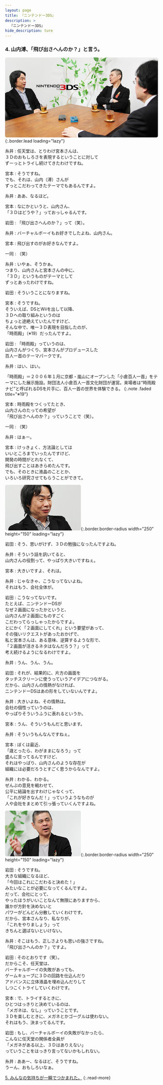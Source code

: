 ```yaml
---
layout: page
title: 『ニンテンドー3DS』
description: >
  『ニンテンドー3DS』
hide_description: ture
---
```


### 4. 山内溥、「飛び出さへんのか？」と言う。

![](/interviews/jp/3ds/hardware/vol1/img/mainvisual4.jpg){:.border.lead loading="lazy"}

糸井
: 任天堂は、とりわけ宮本さんは、<br>３Ｄのおもしろさを表現するということに対して<br>ずーっとトライし続けてきたわけですね。

宮本
: そうですね。<br>でも、それは、山内（溥）さんが<br>ずっとこだわってきたテーマでもあるんですよ。

糸井
: ああ、なるほど。

宮本
: なにかというと、山内さん、<br>「３Ｄはどうや？」っておっしゃるんです。

岩田
: 「飛び出さへんのか？」って（笑）。

糸井
: バーチャルボーイもお好きでしたよね、山内さん。

宮本
: 飛び出すのがお好きなんですよ。

一同
: （笑）

糸井
: いやぁ、そうかぁ。<br>つまり、山内さんと宮本さんの中に、<br>「３Ｄ」というものがテーマとして<br>ずっとあったわけですね。

岩田
: そういうことになりますね。

宮本
: そうですね。<br>そういえば、DSとWiiを出して以降、<br>３Ｄへの取り組みというのは<br>ちょっと途絶えていたんですけど、<br>そんな中で、唯一３Ｄ表現を目指したのが、<br>「時雨殿」（※19）だったんですよ。

岩田
: 「時雨殿」っていうのは、<br>山内さんがつくり、宮本さんがプロデュースした<br>百人一首のテーマパークです。

糸井
: はい、はい。


「時雨殿」＝２００６年１月に京都・嵐山にオープンした「小倉百人一首」をテーマにした展示施設。財団法人小倉百人一首文化財団が運営。来場者は“時雨殿ナビ”と呼ばれるDSを片手に、百人一首の世界を体験できる。
{:.note .faded title="※19"}

宮本
: 時雨殿をつくってたとき、<br>山内さんのたっての希望が<br>「飛び出さへんのか？」っていうことで（笑）。

一同
: （笑）

糸井
: はぁー。

宮本
: けっきょく、方法論としては<br>いいところまでいったんですけど、<br>開発の時間がとれなくて、<br>飛び出すことはあきらめたんです。<br>でも、そのときに液晶のこととか、<br>いろいろ研究させてもらうことができて。

![](/interviews/jp/3ds/hardware/vol1/img/photo9.jpg){:.border.border-radius width="250" height="150"  loading="lazy"}

岩田
: そう、思いがけず、３Ｄの勉強になったんですよね。

糸井
: そういう話を訊いてると、<br>山内さんの役割って、やっぱり大きいですねぇ。

宮本
: 大きいですよ、それは。

糸井
: じゃなきゃ、こうなってないよね。<br>それはもう、会社全体が。

岩田
: こうなってないです。<br>たとえば、ニンテンドーDSが<br>なぜ２画面になったかというと、<br>山内さんが２画面にものすごく<br>こだわってらっしゃったからですよ。<br>とにかく「２画面にしてくれ」という要望があって、<br>その強いリクエストがあったおかげで、<br>私と宮本さんは、ある意味、逆算するような形で、<br>「２画面が活きるネタはなんだろう？」って<br>考え続けるようになるわけですよ。

糸井
: うん、うん、うん。

岩田
: それが、結果的に、片方の画面を<br>タッチスクリーンに使うっていうアイデアにつながる。<br>だから、山内さんの情熱がなければ、<br>ニンテンドーDSはあの形をしていないんですよ。

糸井
: 大きいよね、その情熱は。<br>会社の個性っていうのは、<br>やっぱりそういうふうに表れるというか。

宮本
: うん、そういうもんだと思います。

糸井
: そういうもんなんですねぇ。

宮本
: ぼくは最近、<br>「歳とったら、わがままになろう」って<br>盛んに言ってるんですけど、<br>それはやっぱり、山内さんのような存在が<br>組織には必要だろうとすごく思うからなんですよ。

糸井
: わかる、わかる。<br>ぜんぶの意見を戦わせて、<br>公平に結論を出すわけじゃなくって、<br>「これが好きなんだ！」っていうようなものが<br>人や会社をまとめて引っ張っていくんですよね。

![](/interviews/jp/3ds/hardware/vol1/img/photo10.jpg){:.border.border-radius width="250" height="150"  loading="lazy"}

岩田
: そうですね。<br>大きな組織になるほど、<br>「今回はこれにこだわると決めた！」<br>みたいなことが必要になってくるんですよ。<br>だって、会社にとって、<br>やったほうがいいことなんて無限にありますから、<br>誰かが方針を決めないと<br>パワーがどんどん分散していくわけです。<br>だから、宮本さんなり、私なりが、<br>「これをやりましょう」って<br>きちんと選ばないといけない。

糸井
: そこはもう、正しさよりも思いの強さですね。<br>「飛び出さへんのか？」ですよ。

岩田
: そのとおりです（笑）。<br>だからこそ、任天堂は、<br>バーチャルボーイの失敗があっても、<br>ゲームキューブに３Ｄの回路を仕込んだり<br>アドバンスに立体液晶を埋め込んだりして<br>しつこくトライしていくわけです。

宮本
: で、トライするときに、<br>ひとつはっきりと決めているのは、<br>「メガネは、なし」っていうことです。<br>３Ｄを楽しむときに、メガネとかゴーグルは使わない。<br>それはもう、決まってるんです。

岩田
: もし、バーチャルボーイの失敗がなかったら、<br>こんなに任天堂の関係者全員が<br>「メガネがある以上、３Ｄはありえない」<br>っていうことをはっきり言ってないかもしれない。

糸井
: ああー、なるほど、そうですね。<br>うーん、おもしろいなぁ。



[5. みんなの気持ちが一瞬でつかまれた。](5.md)
{:.read-more}

